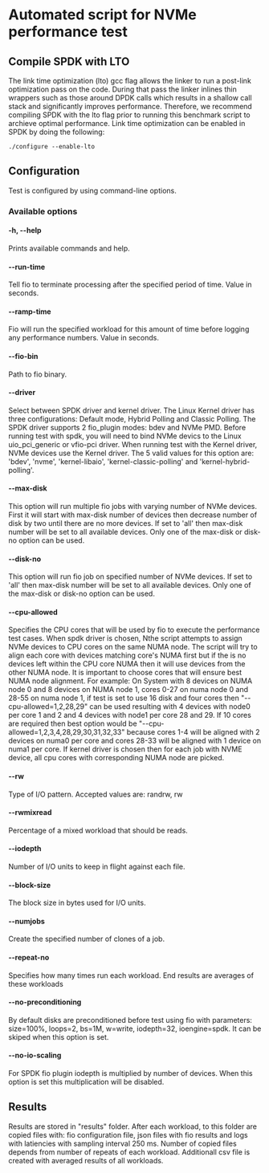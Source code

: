 # Automated script for NVMe performance test

## Compile SPDK with LTO
The link time optimization (lto) gcc flag allows the linker to run a post-link optimization pass on the code. During that pass the linker inlines thin wrappers such as those around DPDK calls which results in a shallow call stack and significantly improves performance. Therefore, we recommend compiling SPDK with the lto flag prior to running this benchmark script to archieve optimal performance.
Link time optimization can be enabled in SPDK by doing the following:

~~~{.sh}
./configure --enable-lto
~~~

## Configuration
Test is configured by using command-line options.

### Available options

#### -h, --help
Prints available commands and help.

#### --run-time
Tell fio to terminate processing after the specified period of time. Value in seconds.

#### --ramp-time
Fio will run the specified workload for this amount of time before logging any performance numbers.
Value in seconds.

#### --fio-bin
Path to fio binary.

#### --driver
Select between SPDK driver and kernel driver. The Linux Kernel driver has three configurations:
Default mode, Hybrid Polling and Classic Polling. The SPDK driver supports 2 fio_plugin modes: bdev and NVMe PMD. Before running test with spdk, you will need to bind NVMe devics to the Linux uio_pci_generic or vfio-pci driver.  When running test with the Kernel driver, NVMe devices use the Kernel driver. The 5 valid values for this option are:
'bdev', 'nvme', 'kernel-libaio', 'kernel-classic-polling' and 'kernel-hybrid-polling'.

#### --max-disk
This option will run multiple fio jobs with varying number of NVMe devices. First it will start with
max-disk number of devices then decrease number of disk by two until there are no more devices.
If set to 'all' then max-disk number will be set to all available devices.
Only one of the max-disk or disk-no option can be used.

#### --disk-no
This option will run fio job on specified number of NVMe devices. If set to 'all' then max-disk number
will be set to all available devices. Only one of the max-disk or disk-no option can be used.

#### --cpu-allowed
Specifies the CPU cores that will be used by fio to execute the performance test cases. When spdk driver is chosen, Nthe script attempts to assign NVMe devices to CPU cores on the same NUMA node. The script will try to align each core with devices matching
core's NUMA first but if the is no devices left within the CPU core NUMA then it will use devices from the other
NUMA node. It is important to choose cores that will ensure best NUMA node alignment. For example:
On System with 8 devices on NUMA node 0 and 8 devices on NUMA node 1, cores 0-27 on numa node 0 and 28-55
on numa node 1, if test is set to use 16 disk and four cores then "--cpu-allowed=1,2,28,29" can be used
resulting with 4 devices with node0 per core 1 and 2 and 4 devices with node1 per core 28 and 29. If 10 cores
are required then best option would be "--cpu-allowed=1,2,3,4,28,29,30,31,32,33" because cores 1-4 will be
aligned with 2 devices on numa0 per core and cores 28-33 will be aligned with 1 device on numa1 per core.
If kernel driver is chosen then for each job with NVME device, all cpu cores with corresponding NUMA node are picked.

#### --rw
Type of I/O pattern.  Accepted values are: randrw, rw

#### --rwmixread
Percentage of a mixed workload that should be reads.

#### --iodepth
Number of I/O units to keep in flight against each file.

#### --block-size
The block size in bytes used for I/O units.

#### --numjobs
Create the specified number of clones of a job.

#### --repeat-no
Specifies how many times run each workload. End results are averages of these workloads

#### --no-preconditioning
By default disks are preconditioned before test using fio with parameters: size=100%, loops=2, bs=1M, w=write,
iodepth=32, ioengine=spdk. It can be skiped when this option is set.

#### --no-io-scaling
For SPDK fio plugin iodepth is multiplied by number of devices. When this option is set this multiplication will be disabled.

## Results
Results are stored in "results" folder. After each workload, to this folder are copied files with:
fio configuration file, json files with fio results and logs with latiencies with sampling interval 250 ms.
Number of copied files depends from number of repeats of each workload. Additionall csv file is created with averaged
results of all workloads.
